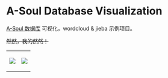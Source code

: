 # A-Soul Database Visualization

[A-Soul 数据库](https://github.com/peterpei1186861238/A-Soul-Database) 可视化，wordcloud & jieba 示例项目。

~~然然，我的然然！~~

<table><tr><td valign="middle">

![](https://raw.githubusercontent.com/memset0/senior-school-technology-lesson/master/asoul-db-visualization/mask.jpg)

</td><td valign="middle">

![](https://raw.githubusercontent.com/memset0/senior-school-technology-lesson/master/asoul-db-visualization/dist.png)

</td></tr></table>
